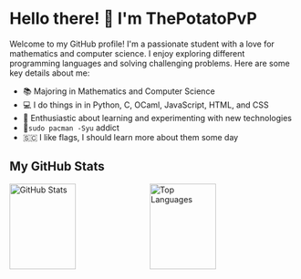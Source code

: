 # Hello there! 👋 I'm ThePotatoPvP

Welcome to my GitHub profile! I'm a passionate student with a love for mathematics and computer science. I enjoy exploring different programming languages and solving challenging problems. Here are some key details about me:

- 📚 Majoring in Mathematics and Computer Science
- 💻 I do things in in Python, C, OCaml, JavaScript, HTML, and CSS
- 🌟 Enthusiastic about learning and experimenting with new technologies
- 🐧`sudo pacman -Syu` addict
- 🇸🇨 I like flags, I should learn more about them some day

## My GitHub Stats

<div>
  <img src="https://github-readme-stats.vercel.app/api?username=ThePotatoPvP&show_icons=true&theme=dark&include_all_commits=true&count_private=true" alt="GitHub Stats" width="48%" height="150" />
  <img src="https://github-readme-stats.vercel.app/api/top-langs/?username=ThePotatoPvP&layout=compact&theme=dark&hide=html,css,cmake,tex" alt="Top Languages" width="48%" height="150" />
</div>

